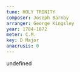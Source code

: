```yaml
---
tune: HOLY TRINITY
composer: Joseph Barnby
arranger: George Kingsley
year: 1784-1872
meter: C.M.
key: D Major
anacrusis: 0
---
```

undefined